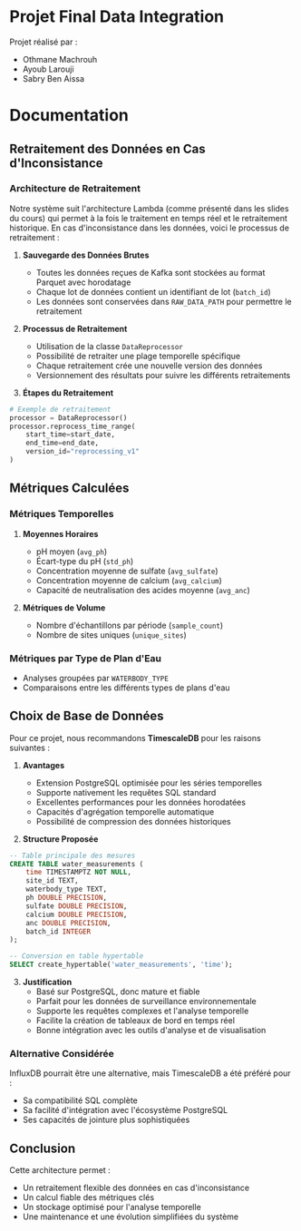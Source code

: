 # Projet Final Data Integration 
Projet réalisé par :
- Othmane Machrouh
- Ayoub Larouji
- Sabry Ben Aissa

# Documentation

## Retraitement des Données en Cas d'Inconsistance

### Architecture de Retraitement
Notre système suit l'architecture Lambda (comme présenté dans les slides du cours) qui permet à la fois le traitement en temps réel et le retraitement historique. En cas d'inconsistance dans les données, voici le processus de retraitement :

1. **Sauvegarde des Données Brutes**
   - Toutes les données reçues de Kafka sont stockées au format Parquet avec horodatage
   - Chaque lot de données contient un identifiant de lot (`batch_id`)
   - Les données sont conservées dans `RAW_DATA_PATH` pour permettre le retraitement

2. **Processus de Retraitement**
   - Utilisation de la classe `DataReprocessor`
   - Possibilité de retraiter une plage temporelle spécifique
   - Chaque retraitement crée une nouvelle version des données
   - Versionnement des résultats pour suivre les différents retraitements

3. **Étapes du Retraitement**
```python
# Exemple de retraitement
processor = DataReprocessor()
processor.reprocess_time_range(
    start_time=start_date,
    end_time=end_date,
    version_id="reprocessing_v1"
)
```

## Métriques Calculées

### Métriques Temporelles
1. **Moyennes Horaires**
   - pH moyen (`avg_ph`)
   - Écart-type du pH (`std_ph`)
   - Concentration moyenne de sulfate (`avg_sulfate`)
   - Concentration moyenne de calcium (`avg_calcium`)
   - Capacité de neutralisation des acides moyenne (`avg_anc`)

2. **Métriques de Volume**
   - Nombre d'échantillons par période (`sample_count`)
   - Nombre de sites uniques (`unique_sites`)

### Métriques par Type de Plan d'Eau
- Analyses groupées par `WATERBODY_TYPE`
- Comparaisons entre les différents types de plans d'eau

## Choix de Base de Données

Pour ce projet, nous recommandons **TimescaleDB** pour les raisons suivantes :

1. **Avantages**
   - Extension PostgreSQL optimisée pour les séries temporelles
   - Supporte nativement les requêtes SQL standard
   - Excellentes performances pour les données horodatées
   - Capacités d'agrégation temporelle automatique
   - Possibilité de compression des données historiques

2. **Structure Proposée**
```sql
-- Table principale des mesures
CREATE TABLE water_measurements (
    time TIMESTAMPTZ NOT NULL,
    site_id TEXT,
    waterbody_type TEXT,
    ph DOUBLE PRECISION,
    sulfate DOUBLE PRECISION,
    calcium DOUBLE PRECISION,
    anc DOUBLE PRECISION,
    batch_id INTEGER
);

-- Conversion en table hypertable
SELECT create_hypertable('water_measurements', 'time');
```

3. **Justification**
   - Basé sur PostgreSQL, donc mature et fiable
   - Parfait pour les données de surveillance environnementale
   - Supporte les requêtes complexes et l'analyse temporelle
   - Facilite la création de tableaux de bord en temps réel
   - Bonne intégration avec les outils d'analyse et de visualisation

### Alternative Considérée
InfluxDB pourrait être une alternative, mais TimescaleDB a été préféré pour :
- Sa compatibilité SQL complète
- Sa facilité d'intégration avec l'écosystème PostgreSQL
- Ses capacités de jointure plus sophistiquées

## Conclusion
Cette architecture permet :
- Un retraitement flexible des données en cas d'inconsistance
- Un calcul fiable des métriques clés
- Un stockage optimisé pour l'analyse temporelle
- Une maintenance et une évolution simplifiées du système
